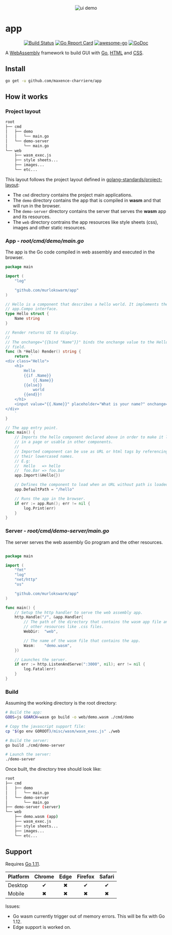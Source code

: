 <p align="center">
    <img alt="ui demo" src="https://github.com/murlokswarm/app/wiki/assets/ui-demo-large.gif">
</p>

# app

<p align="center">
	<a href="https://travis-ci.org/murlokswarm/app"><img src="https://travis-ci.org/murlokswarm/app.svg?branch=master" alt="Build Status"></a>
    <a href="https://goreportcard.com/report/github.com/murlokswarm/app"><img src="https://goreportcard.com/badge/github.com/murlokswarm/app" alt="Go Report Card"></a>
    <a href="https://github.com/avelino/awesome-go#readme"><img src="https://cdn.rawgit.com/sindresorhus/awesome/d7305f38d29fed78fa85652e3a63e154dd8e8829/media/badge.svg" alt="awesome-go"></a>
    <a href="https://godoc.org/github.com/murlokswarm/app"><img src="https://godoc.org/github.com/murlokswarm/app?status.svg" alt="GoDoc"></a>
</p>

A [WebAssembly](https://webassembly.org) framework to build GUI with
[Go](https://golang.org), [HTML](https://en.wikipedia.org/wiki/HTML5) and
[CSS](https://en.wikipedia.org/wiki/Cascading_Style_Sheets).

## Install

```sh
go get -u github.com/maxence-charriere/app
```

## How it works

### Project layout

```bash
root
├── cmd
│   ├── demo
│   │   └── main.go
│   └── demo-server
│       └── main.go
└── web
    ├── wasm_exec.js
    ├── style sheets...
    ├── images...
    └── etc...
```

This layout follows the project layout defined in [golang-standards/project-layout](https://github.com/golang-standards/project-layout):

- The `cmd` directory contains the project main applications.
- The `demo` directory contains the app that is compiled in **wasm** and that will run in the browser.
- The `demo-server` directory contains the server that serves the **wasm** app and its resources.
- The `web` directory contrains the app resources like style sheets (css), images and other static resources.

### App - *root/cmd/demo/main.go*

The app is the Go code compiled in web assembly and executed in the browser.

```go
package main

import (
    "log"

    "github.com/murlokswarm/app"
)

// Hello is a component that describes a hello world. It implements the
// app.Compo interface.
type Hello struct {
    Name string
}

// Render returns UI to display.
//
// The onchange="{{bind "Name"}}" binds the onchange value to the Hello.Name
// field.
func (h *Hello) Render() string {
    return `
<div class="Hello">
    <h1>
        Hello
        {{if .Name}}
            {{.Name}}
        {{else}}
            world
        {{end}}!
    </h1>
    <input value="{{.Name}}" placeholder="What is your name?" onchange="{{bind "Name"}}" autofocus>
</div>
    `
}

// The app entry point.
func main() {
    // Imports the hello component declared above in order to make it loadable
    // in a page or usable in other components.
    //
    // Imported component can be use as URL or html tags by referencing them by
    // their lowercased names.
    // E.g:
    //  Hello   => hello
    //  foo.Bar => foo.bar
    app.Import(&Hello{})

    // Defines the component to load when an URL without path is loaded.
    app.DefaultPath = "/hello"

    // Runs the app in the browser.
    if err := app.Run(); err != nil {
        log.Print(err)
    }
}
```

### Server - *root/cmd/demo-server/main.go*

The server serves the web assembly Go program and the other resources.

```go

package main

import (
    "fmt"
    "log"
    "net/http"
    "os"

    "github.com/murlokswarm/app"
)

func main() {
    // Setup the http handler to serve the web assembly app.
    http.Handle("/", &app.Handler{
        // The path of the directory that contains the wasm app file and the
        // other resources like .css files.
        WebDir:  "web",

        // The name of the wasm file that contains the app.
        Wasm:    "demo.wasm",
    })

    // Launches the server.
    if err := http.ListenAndServe(":3000", nil); err != nil {
        log.Fatal(err)
    }
}
```

### Build

Assuming the working directory is the root directory:

```bash
# Build the app:
GOOS=js GOARCH=wasm go build -o web/demo.wasm ./cmd/demo

# Copy the javascript support file:
cp "$(go env GOROOT)/misc/wasm/wasm_exec.js" ./web

# Build the server:
go build ./cmd/demo-server

# Launch the server:
./demo-server
```

Once built, the directory tree should look like:

```bash
root
├── cmd
│   ├── demo
│   │   └── main.go
│   └── demo-server
│       └── main.go
├── demo-server (server)
└── web
    ├── demo.wasm (app)
    ├── wasm_exec.js
    ├── style sheets...
    ├── images...
    └── etc...
```

## Support

Requires [Go 1.11](https://golang.org/doc/go1.11).

|Platform|Chrome|Edge|Firefox|Safari|
|:-|:-:|:-:|:-:|:-:|
|Desktop|✔|✖|✔|✔|
|Mobile|✖|✖|✖|✖|

Issues:
- Go wasm currently trigger out of memory errors. This will be fix with Go 1.12.
- Edge support is worked on.